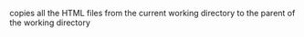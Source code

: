  copies all the HTML files from the current working directory to the parent of the working directory

